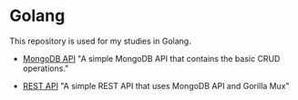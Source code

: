 # Golang
This repository is used for my studies in Golang.

* [MongoDB API](https://github.com/robainaricardo/Golang/tree/master/rest-api) "A simple MongoDB API that contains the basic CRUD operations."

* [REST API](https://github.com/robainaricardo/Golang/tree/master/rest-api) "A simple REST API that uses MongoDB API and Gorilla Mux"

  

